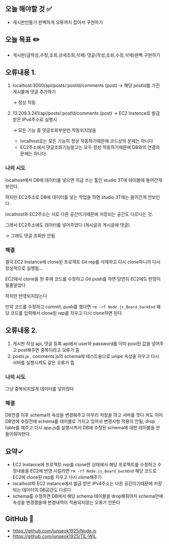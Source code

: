 ## 오늘 해야할 것 ✅

- 게시판만들기 완벽하게 오류까지 잡아서 구현하기

## 오늘 목표 ✏️

- 게시판(글작성,수정,조회,상세조회,삭제) 댓글(작성,조회,수정,삭제)완벽 구현하기

## 오류내용 1.

1. localhost:3000/api/posts/:postId/comments (post) → 해당 postId를 가진 게시물에 댓글 추가하기 
    
    → 정상 작동
    
2. 13.209.3.241/api/posts/:postId/comments (post) → EC2 Instence로 발급받은 IPv4주소로 실행시
    
    → 모든 기능 중 댓글조회부분만 작동되지않음
    
    - localhost로는 모든 기능이 정상 작동하기때문에 코드상의 문제는 아니다
    - EC2주소에서 댓글조회기능말고는 모두 정상 작동하기때문에 DB와의 연결의 문제는 아니다.

### 나의 시도

localhost에서 DB에 데이터를 넣으면 지금 쓰는 툴인 studio 3T에 테이블에 들어간게 보인다.

하지만  EC2주소로 DB에 데이터를 넣는 작업을 하면 studio 3T에는 들어간게 안보인다.

localhost와 EC2주소는 서로 다른 공간이기때문에 저장되는 공간도 다르다는 것.

그래서 EC2주소에도 데이터를 넣어주었다 (게시글과 게시글에 댓글) 

→ 그래도 댓글 조회만 안됨

### 해결

결국 EC2 Instance에 clone된 프로젝트 Git rep를 삭제하고 다시 clone하니까 다시 정상적으로 실행됨…

EC2에서 clone을 한 후에 코드를 수정하고 Git push를 하면 당연히 EC2에도 반영이 될줄알았다

하지만 반영되지않는다

만약 코드를 수정하고 commit, push를 했다면  `rm -rf Node.js_Board_backEnd`  해당 코드를 입력해서 clone된 rep를 지우고 다시 clone하면 된다 

## 오류내용 2.

1. 게시판 작성 api, 댓글 등록 api에서 user와 password를 이미 post된 값을 넣어주고  post해주면 중복이라고 오류가 뜸
2. posts.js , comments.js의 schema에 테스트용으로 unipe 속성을 지우고 다시 서버를 실행시켜도 같은 오류가 뜸

### 나의 시도

그냥 중복되지않게 데이터를 넣어줬다

### 해결

DB연결 이후 schema의 속성을 변경해주고 아무리 저장을 하고 서버를 껏다 켜도 이미 DB안에 수정전에  schema를 테이블로 가지고 있어서 변경사항 적용이 안됨, drop table를 해주고 다시 app.js를 실행시켜서 DB에 수정된 schema에 대한 테이블을 만들어줘야한다.

## 요약✓

- EC2 Instance에 프로젝트 rep를 clone한 상태에서 해당 프로젝트를 수정하고 수정내용을 EC2에 반영 시킬라면  `rm -rf Node.js_Board_backEnd` 해당 코드로 EC2에 clone된 rep를 지우고 다시 clone해주기
- localhost와 EC2 instance에서 발급 받은 IPv4주소는 다른 공간이기때문에 저장되는 데이터의 DB공간도 다르다
- schema를 수정하면 DB에서 해당 schema 테이블을 drop해줘야지 schema안에 속성을 변경했을때 변경내역이 적용되지않는 오류가 안뜬다

## GitHub 📘

- https://github.com/junseok1925/Node.js
- https://github.com/junseok1925/TIL-WIL